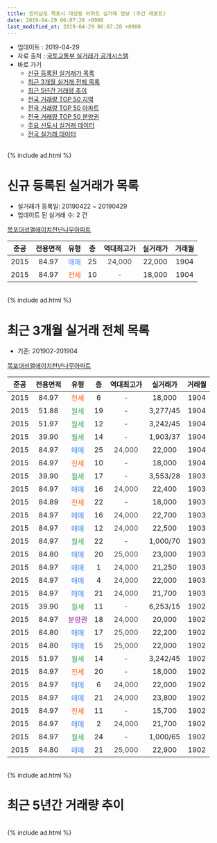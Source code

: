 ```yaml
---
title: 전라남도 목포시 대성동 아파트 실거래 정보 (주간 레포트)
date: 2019-04-29 06:07:28 +0900
last_modified_at: 2019-04-29 06:07:28 +0900
---
```


* 업데이트 : 2019-04-29
* 자료 출처 : [국토교통부 실거래가 공개시스템](http://rt.molit.go.kr)
* 바로 가기
    * [신규 등록된 실거래가 목록](#신규-등록된-실거래가-목록)
    * [최근 3개월 실거래 전체 목록](#최근-3개월-실거래-전체-목록)
    * [최근 5년간 거래량 추이](#최근-5년간-거래량-추이)
    * [전국 거래량 TOP 50 지역](https://inasie.github.io/apt-trade-info/최근-3개월-전국에서-가장-거래가-많이-발생한-지역)
    * [전국 거래량 TOP 50 아파트](https://inasie.github.io/apt-trade-info/최근-3개월-전국에서-가장-거래가-많이-발생한-아파트)
    * [전국 거래량 TOP 50 분양권](https://inasie.github.io/apt-trade-info/최근-3개월-전국에서-가장-거래가-많이-발생한-분양권)
    * [주요 신도시 실거래 데이터](https://inasie.github.io/apt-trade-info/주요-신도시)
    * [전국 실거래 데이터](https://inasie.github.io/apt-trade-info/전국)
<br>
{% include ad.html %}
<br>

# 신규 등록된 실거래가 목록
* 실거래가 등록일: 20190422 ~ 20190429
* 업데이트 된 실거래 수: 2 건


[목포대성엘에이치천년나무아파트](https://search.naver.com/search.naver?query=%EC%A0%84%EB%9D%BC%EB%82%A8%EB%8F%84+%EB%AA%A9%ED%8F%AC%EC%8B%9C+%EB%8C%80%EC%84%B1%EB%8F%99+%EB%AA%A9%ED%8F%AC%EB%8C%80%EC%84%B1%EC%97%98%EC%97%90%EC%9D%B4%EC%B9%98%EC%B2%9C%EB%85%84%EB%82%98%EB%AC%B4%EC%95%84%ED%8C%8C%ED%8A%B8)

|준공|전용면적|유형|층|역대최고가|실거래가|거래월|
|:---:|:---:|:---:|:---:|:---:|:---:|:---:|
|2015|84.97|<span style="color:#4285f3">매매</span>|25|<span style="color:#444444">24,000</span>|22,000|1904|
|2015|84.97|<span style="color:#ff5a00">전세</span>|10|<span style="color:#444444">-</span>|18,000|1904|


<br>
{% include ad.html %}
<br>

# 최근 3개월 실거래 전체 목록
* 기준: 201902-201904


[목포대성엘에이치천년나무아파트](https://search.naver.com/search.naver?query=%EC%A0%84%EB%9D%BC%EB%82%A8%EB%8F%84+%EB%AA%A9%ED%8F%AC%EC%8B%9C+%EB%8C%80%EC%84%B1%EB%8F%99+%EB%AA%A9%ED%8F%AC%EB%8C%80%EC%84%B1%EC%97%98%EC%97%90%EC%9D%B4%EC%B9%98%EC%B2%9C%EB%85%84%EB%82%98%EB%AC%B4%EC%95%84%ED%8C%8C%ED%8A%B8)

|준공|전용면적|유형|층|역대최고가|실거래가|거래월|
|:---:|:---:|:---:|:---:|:---:|:---:|:---:|
|2015|84.97|<span style="color:#ff5a00">전세</span>|6|<span style="color:#444444">-</span>|18,000|1904|
|2015|51.88|<span style="color:#34a853">월세</span>|19|<span style="color:#444444">-</span>|3,277/45|1904|
|2015|51.97|<span style="color:#34a853">월세</span>|12|<span style="color:#444444">-</span>|3,242/45|1904|
|2015|39.90|<span style="color:#34a853">월세</span>|14|<span style="color:#444444">-</span>|1,903/37|1904|
|2015|84.97|<span style="color:#4285f3">매매</span>|25|<span style="color:#444444">24,000</span>|22,000|1904|
|2015|84.97|<span style="color:#ff5a00">전세</span>|10|<span style="color:#444444">-</span>|18,000|1904|
|2015|39.90|<span style="color:#34a853">월세</span>|17|<span style="color:#444444">-</span>|3,553/28|1903|
|2015|84.97|<span style="color:#4285f3">매매</span>|16|<span style="color:#444444">24,000</span>|22,400|1903|
|2015|84.89|<span style="color:#ff5a00">전세</span>|22|<span style="color:#444444">-</span>|18,000|1903|
|2015|84.97|<span style="color:#4285f3">매매</span>|16|<span style="color:#444444">24,000</span>|22,700|1903|
|2015|84.97|<span style="color:#4285f3">매매</span>|12|<span style="color:#444444">24,000</span>|22,500|1903|
|2015|84.97|<span style="color:#34a853">월세</span>|22|<span style="color:#444444">-</span>|1,000/70|1903|
|2015|84.80|<span style="color:#4285f3">매매</span>|20|<span style="color:#444444">25,000</span>|23,000|1903|
|2015|84.97|<span style="color:#4285f3">매매</span>|1|<span style="color:#444444">24,000</span>|21,250|1903|
|2015|84.97|<span style="color:#4285f3">매매</span>|4|<span style="color:#444444">24,000</span>|22,000|1903|
|2015|84.97|<span style="color:#4285f3">매매</span>|21|<span style="color:#444444">24,000</span>|21,700|1903|
|2015|39.90|<span style="color:#34a853">월세</span>|11|<span style="color:#444444">-</span>|6,253/15|1902|
|2015|84.97|<span style="color:#9C11A5">분양권</span>|18|<span style="color:#444444">24,000</span>|20,000|1902|
|2015|84.80|<span style="color:#4285f3">매매</span>|17|<span style="color:#444444">25,000</span>|22,200|1902|
|2015|84.80|<span style="color:#4285f3">매매</span>|15|<span style="color:#444444">25,000</span>|22,000|1902|
|2015|51.97|<span style="color:#34a853">월세</span>|14|<span style="color:#444444">-</span>|3,242/45|1902|
|2015|84.97|<span style="color:#ff5a00">전세</span>|20|<span style="color:#444444">-</span>|18,000|1902|
|2015|84.97|<span style="color:#4285f3">매매</span>|6|<span style="color:#444444">24,000</span>|22,000|1902|
|2015|84.97|<span style="color:#4285f3">매매</span>|21|<span style="color:#444444">24,000</span>|23,800|1902|
|2015|84.97|<span style="color:#ff5a00">전세</span>|11|<span style="color:#444444">-</span>|15,700|1902|
|2015|84.97|<span style="color:#4285f3">매매</span>|2|<span style="color:#444444">24,000</span>|21,700|1902|
|2015|84.97|<span style="color:#34a853">월세</span>|24|<span style="color:#444444">-</span>|1,000/65|1902|
|2015|84.80|<span style="color:#4285f3">매매</span>|21|<span style="color:#444444">25,000</span>|22,900|1902|


<br>
{% include ad.html %}
<br>

# 최근 5년간 거래량 추이


<div style="width:100%;">
    <canvas id="deal_progress" height="200"></canvas>
</div>

<script>
new Chart(document.getElementById("deal_progress"), {
    type: 'line',
    data: {
        labels: ['201404','201405','201406','201407','201408','201409','201410','201411','201412','201501','201502','201503','201504','201505','201506','201507','201508','201509','201510','201511','201512','201601','201602','201603','201604','201605','201606','201607','201608','201609','201610','201611','201612','201701','201702','201703','201704','201705','201706','201707','201708','201709','201710','201711','201712','201801','201802','201803','201804','201805','201806','201807','201808','201809','201810','201811','201812','201901','201902','201903','201904'],
        datasets: [{
            label: '매매',
            pointRadius: 1,
            data: [0, 0, 0, 0, 0, 0, 0, 0, 0, 0, 0, 0, 0, 0, 0, 0, 0, 0, 0, 0, 0, 2, 0, 0, 2, 1, 3, 0, 2, 1, 1, 4, 5, 1, 5, 3, 5, 4, 4, 4, 4, 7, 4, 7, 4, 11, 9, 10, 13, 10, 4, 3, 8, 11, 6, 4, 3, 8, 7, 7, 1],
            borderColor: "rgba(255, 201, 14, 1)",
            backgroundColor: "rgba(255, 201, 14, 0.5)",
            fill: false,
            lineTension: 0
        },{
            label: '전월세',
            pointRadius: 1,
            data: [0, 0, 0, 0, 0, 0, 0, 0, 0, 0, 1, 1, 0, 0, 6, 1, 3, 1, 5, 3, 9, 28, 101, 77, 39, 9, 9, 12, 7, 9, 7, 3, 3, 4, 5, 4, 2, 3, 4, 3, 7, 6, 6, 2, 7, 18, 20, 58, 14, 18, 13, 5, 5, 2, 5, 3, 3, 10, 5, 3, 5],
            borderColor: "rgba(0, 141, 185, 1)",
            backgroundColor: "rgba(0, 141, 185, 0.5)",
            fill: false,
            lineTension: 0
        }
        ]
    },
    options: {
        responsive: true,
        title: {
            display: false
        },
        tooltips: {
            mode: 'index',
            intersect: false
        },
        hover: {
            mode: 'nearest',
            intersect: true
        },
        scales: {
            xAxes: [{
                display: true,
                scaleLabel: {
                    display: true,
                    labelString: '년/월'
                }
            }],
            yAxes: [{
                display: true,
                ticks: {
                    suggestedMin: 0,
                },
                scaleLabel: {
                    display: true,
                    labelString: '실거래 수'
                }
            }]
        }
    }
});

</script>


<br>
{% include ad.html %}
<br>

